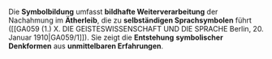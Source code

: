 
Die **Symbolbildung** umfasst **bildhafte Weiterverarbeitung** der Nachahmung im **Ätherleib**, die zu **selbständigen Sprachsymbolen** führt ([[GA059 (1.) X. DIE GEISTESWISSENSCHAFT UND DIE SPRACHE Berlin, 20. Januar 1910|GA059/1]]). Sie zeigt die **Entstehung** **symbolischer Denkformen** aus **unmittelbaren Erfahrungen**.
